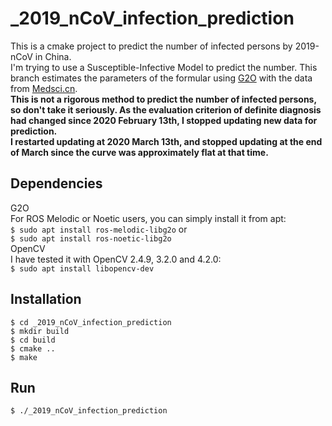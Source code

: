 # _2019_nCoV_infection_prediction
This is a cmake project to predict the number of infected persons by 2019-nCoV in China.  
I'm trying to use a Susceptible-Infective Model to predict the number. This branch estimates the parameters of the formular using [G2O](https://github.com/RainerKuemmerle/g2o) with the data from [Medsci.cn](http://m.medsci.cn/wh.asp).  
**This is not a rigorous method to predict the number of infected persons, so don't take it seriously. As the evaluation criterion of definite diagnosis had changed since 2020 February 13th, I stopped updating new data for prediction.**  
**I restarted updating at 2020 March 13th, and stopped updating at the end of March since the curve was approximately flat at that time.**  

## Dependencies
G2O  
For ROS Melodic or Noetic users, you can simply install it from apt:  
`$ sudo apt install ros-melodic-libg2o` or  
`$ sudo apt install ros-noetic-libg2o`  
OpenCV  
I have tested it with OpenCV 2.4.9, 3.2.0 and 4.2.0:  
`$ sudo apt install libopencv-dev`  
## Installation
`$ cd _2019_nCoV_infection_prediction`  
`$ mkdir build`  
`$ cd build`   
`$ cmake ..`  
`$ make`  
## Run
`$ ./_2019_nCoV_infection_prediction`  
